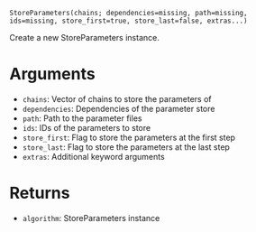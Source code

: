 ```
StoreParameters(chains; dependencies=missing, path=missing, ids=missing, store_first=true, store_last=false, extras...)
```

Create a new StoreParameters instance.

# Arguments

  * `chains`: Vector of chains to store the parameters of
  * `dependencies`: Dependencies of the parameter store
  * `path`: Path to the parameter files
  * `ids`: IDs of the parameters to store
  * `store_first`: Flag to store the parameters at the first step
  * `store_last`: Flag to store the parameters at the last step
  * `extras`: Additional keyword arguments

# Returns

  * `algorithm`: StoreParameters instance
